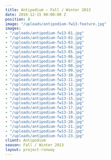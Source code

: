 ```yaml
---
title: Antipodium — Fall / Winter 2013
date: 2016-12-15 00:00:00 Z
position: 8
image: "/uploads/antipodium-fw13-feature.jpg"
images:
- "/uploads/antipodium-fw13-01.jpg"
- "/uploads/antipodium-fw13-02.jpg"
- "/uploads/antipodium-fw13-03.jpg"
- "/uploads/antipodium-fw13-04.jpg"
- "/uploads/antipodium-fw13-05.jpg"
- "/uploads/antipodium-fw13-06.jpg"
- "/uploads/antipodium-fw13-07.jpg"
- "/uploads/antipodium-fw13-08.jpg"
- "/uploads/antipodium-fw13-09.jpg"
- "/uploads/antipodium-fw13-10.jpg"
- "/uploads/antipodium-fw13-11.jpg"
- "/uploads/antipodium-fw13-12.jpg"
- "/uploads/antipodium-fw13-13.jpg"
- "/uploads/antipodium-fw13-14.jpg"
- "/uploads/antipodium-fw13-15.jpg"
- "/uploads/antipodium-fw13-16.jpg"
- "/uploads/antipodium-fw13-17.jpg"
- "/uploads/antipodium-fw13-18.jpg"
- "/uploads/antipodium-fw13-19.jpg"
- "/uploads/antipodium-fw13-20.jpg"
- "/uploads/antipodium-fw13-21.jpg"
- "/uploads/antipodium-fw13-22.jpg"
- "/uploads/antipodium-fw13-23.jpg"
client: Antipodium
season: Fall / Winter 2013
layout: project-runway
---
```


